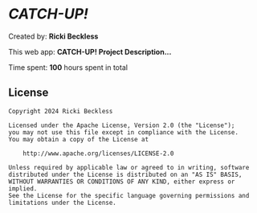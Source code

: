 # *CATCH-UP!*

Created by: **Ricki Beckless**

<!-- **[https://projecta-st.netlify.app/](https://projecta-st.netlify.app/)** -->

This web app: **CATCH-UP! Project Description...**

Time spent: **100** hours spent in total

<!-- ## Features

The following features are implemented:

- [ ] 
- [ ] 
- [ ] 
- [ ] 
- [ ] 
- [ ] 
- [ ] 
- [ ] 

## Video Walkthrough

Here's a walkthrough of implemented user stories:

<img src='https://media.giphy.com/media/v1.Y2lkPTc5MGI3NjExZ3hvdzd4emlvZmx1NW4yNjY2YmU5cDJiMnF3ODNyem5jeGhiMTNlaSZlcD12MV9pbnRlcm5hbF9naWZfYnlfaWQmY3Q9Zw/sfCKmuMoeEZ4rxkW2M/giphy.gif' title='Project A Video Walkthrough' width='' alt='Video Walkthrough' />

GIF also found at [Project A](https://media.giphy.com/media/v1.Y2lkPTc5MGI3NjExZ3hvdzd4emlvZmx1NW4yNjY2YmU5cDJiMnF3ODNyem5jeGhiMTNlaSZlcD12MV9pbnRlcm5hbF9naWZfYnlfaWQmY3Q9Zw/sfCKmuMoeEZ4rxkW2M/giphy.gif) on GIPHY

GIF created with ...  
[ScreenToGif](https://www.screentogif.com/) for Windows

## Notes

Describe any challenges encountered while building the app. -->

## License

    Copyright 2024 Ricki Beckless

    Licensed under the Apache License, Version 2.0 (the "License");
    you may not use this file except in compliance with the License.
    You may obtain a copy of the License at

        http://www.apache.org/licenses/LICENSE-2.0

    Unless required by applicable law or agreed to in writing, software
    distributed under the License is distributed on an "AS IS" BASIS,
    WITHOUT WARRANTIES OR CONDITIONS OF ANY KIND, either express or implied.
    See the License for the specific language governing permissions and
    limitations under the License.
